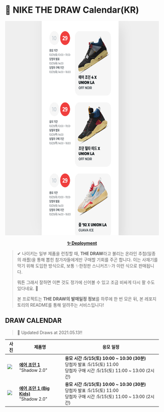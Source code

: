 # 👟 NIKE THE DRAW Calendar(KR)

<div align="center">
  <a href="https://junhoyeo.github.io/NIKE-THE-DRAW-Calendar/">
    <img src="./docs/images/preview.png" alt="Preview image of deployed application" height="700px" width="700px" />
  </a>
</div>

<p align="center">
  <a href="https://junhoyeo.github.io/NIKE-THE-DRAW-Calendar/">
    <strong>✨ Deployment</strong>
  </a>
</p>

> ✔ 나이키는 일부 제품을 런칭할 때, **THE DRAW**라고 불리는 온라인 추첨(일종의 래플)을 통해 뽑힌 참가자들에게만 구매할 기회를 주곤 합니다. 이는 사재기를 막기 위해 도입한 방식으로, 보통 ✨한정판 스니커즈✨가 이런 식으로 판매됩니다.
>
> 뭐튼 그래서 잘하면 이쁜 것도 정가에 신어볼 수 있고 조금 비싸게 다시 팔 수도 있다네요. 🤭
>
> 본 프로젝트는 **THE DRAW의 발매일정 정보**를 하루에 한 번 모은 뒤, 본 레포지토리의 README를 통해 알려주는 서비스입니다!

## DRAW CALENDAR

<!-- DRAW CALENDAR: START -->

> 👟 Updated Draws at 2021.05.13‼️

| 사진 | 제품명 | 응모 일정 |
| --- | ---- | ------- |
| <img src="https://static-breeze.nike.co.kr/kr/ko_kr/cmsstatic/product/555088-035/f0c1ec83-b28c-4664-9856-0d35e6ccba13_primary.jpg?snkrBrowse" width="256" /> | <a href="https://www.nike.com/kr/launch/t/men/fw/basketball/555088-035/lghs63/air-jordan-1-retro-high-og"><strong>에어 조던 1</strong><br /></a> "Shadow 2.0" | <strong>응모 시간 :5/15(토) 10:00 ~ 10:30 (30분)</strong><br />당첨자 발표 :5/15(토) 11:00<br />당첨자 구매 시간 :5/15(토) 11:00 ~ 13:00 (2시간) |
| <img src="https://static-breeze.nike.co.kr/kr/ko_kr/cmsstatic/product/575441-035/20330730-edc6-4a24-bb29-ec972bd80093_primary.jpg?snkrBrowse" width="256" /> | <a href="https://www.nike.com/kr/launch/t/junior/fw/basketball/575441-035/dlgr84/air-jordan-1-retro-high-og-gs"><strong>에어 조던 1 (Big Kids)</strong><br /></a> "Shadow 2.0" | <strong>응모 시간 :5/15(토) 10:00 ~ 10:30 (30분)</strong><br />당첨자 발표 :5/15(토) 11:00<br />당첨자 구매 시간 :5/15(토) 11:00 ~ 13:00 (2시간) |

<!-- DRAW CALENDAR: END -->
